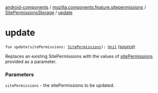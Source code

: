 [android-components](../../index.md) / [mozilla.components.feature.sitepermissions](../index.md) / [SitePermissionsStorage](index.md) / [update](./update.md)

# update

`fun update(sitePermissions: `[`SitePermissions`](../-site-permissions/index.md)`): `[`Unit`](https://kotlinlang.org/api/latest/jvm/stdlib/kotlin/-unit/index.html) [(source)](https://github.com/mozilla-mobile/android-components/blob/master/components/feature/sitepermissions/src/main/java/mozilla/components/feature/sitepermissions/SitePermissionsStorage.kt#L50)

Replaces an existing SitePermissions with the values of [sitePermissions](update.md#mozilla.components.feature.sitepermissions.SitePermissionsStorage$update(mozilla.components.feature.sitepermissions.SitePermissions)/sitePermissions) provided as a parameter.

### Parameters

`sitePermissions` - the sitePermissions to be updated.